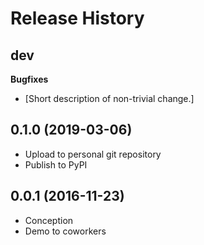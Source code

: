 Release History
===============

dev
---

**Bugfixes**

-   \[Short description of non-trivial change.\]


0.1.0 (2019-03-06)
------------------

-   Upload to personal git repository
-   Publish to PyPI


0.0.1 (2016-11-23)
------------------

-   Conception
-   Demo to coworkers

